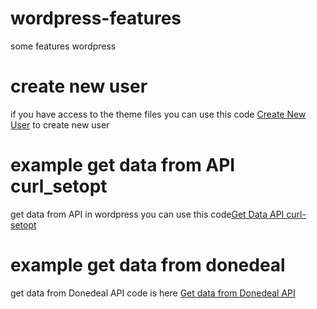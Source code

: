 # wordpress-features
some features wordpress


# create new user

if you have access to the theme files you can use this code [Create New User](create-new-user.php)
to create new user


# example get data from API curl_setopt

get data from API in wordpress you can use this code[Get Data API curl-setopt](get-data-from-api-curl-setopt.php)

# example get data from donedeal

get data from Donedeal API code is here [Get data from Donedeal API](example-get-data-from-dondedeal-api)
